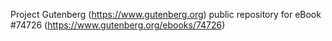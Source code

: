 Project Gutenberg (https://www.gutenberg.org) public repository for
eBook #74726 (https://www.gutenberg.org/ebooks/74726)
